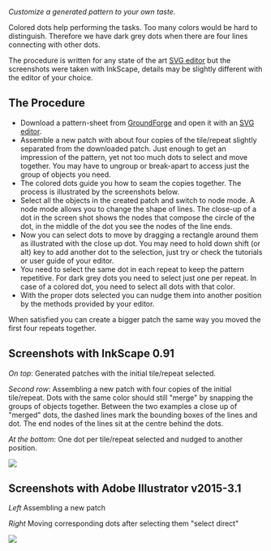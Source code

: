 _Customize a generated pattern to your own taste._

Colored dots help performing the tasks. Too many colors would be hard to distinguish. Therefore we have dark grey dots when there are four lines connecting with other dots.

The procedure is written for any state of the art [SVG editor] but the screenshots were taken with InkScape, details may be slightly different with the editor of your choice.


The Procedure
-------------

* Download a pattern-sheet from [GroundForge] and open it with an [SVG editor].
* Assemble a new patch with about four copies of the tile/repeat slightly separated from the downloaded patch. Just enough to get an impression of the pattern, yet not too much dots to select and move together. You may have to ungroup or break-apart to access just the group of objects you need.
* The colored dots guide you how to seam the copies together. The process is illustrated by the screenshots below.
* Select all the objects in the created patch and switch to node mode. A node mode allows you to change the shape of lines. The close-up of a dot in the screen shot shows the nodes that compose the circle of the dot, in the middle of the dot you see the nodes of the line ends.
* Now you can select dots to move by dragging a rectangle around them as illustrated with the close up dot. You may need to hold down shift (or alt) key to add another dot to the selection, just try or check the tutorials or user guide of your editor.
* You need to select the same dot in each repeat to keep the pattern repetitive. For dark grey dots you need to select just one per repeat. In case of a colored dot, you need to select all dots with that color.
* With the proper dots selected you can nudge them into another position by the methods provided by your editor.

When satisfied you can create a bigger patch the same way you moved the first four repeats together.

[GroundForge]: https://d-bl.github.io/GroundForge/
[SVG editor]: https://en.wikipedia.org/wiki/Comparison_of_vector_graphics_editors#File_format_support
[logo]: https://d-bl.github.io/GroundForge/images/logo-medium.png

Screenshots with InkScape 0.91
------------------------------

_On top_: Generated patches with the initial tile/repeat selected.

_Second row_: Assembling a new patch with four copies of the initial tile/repeat. Dots with the same color should still "merge" by snapping the groups of objects together. Between the two examples a close up of "merged" dots, the dashed lines mark the bounding boxes of the lines and dot. The end nodes of the lines sit at the centre behind the dots.

_At the bottom_: One dot per tile/repeat selected and nudged to another position.

![](https://raw.githubusercontent.com/wiki/d-bl/GroundForge/images/reshape-using-copies.png)

Screenshots with Adobe Illustrator v2015-3.1
--------------------------------------------

_Left_ Assembling a new patch

_Right_ Moving corresponding dots after selecting them "select direct"

![](https://raw.githubusercontent.com/wiki/d-bl/GroundForge/images/reshape-with-ai.png)